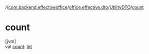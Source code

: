 //[com.backend.effectiveoffice](../../../index.md)/[office.effective.dto](../index.md)/[UtilityDTO](index.md)/[count](count.md)

# count

[jvm]\
val [count](count.md): [Int](https://kotlinlang.org/api/latest/jvm/stdlib/kotlin/-int/index.html)
